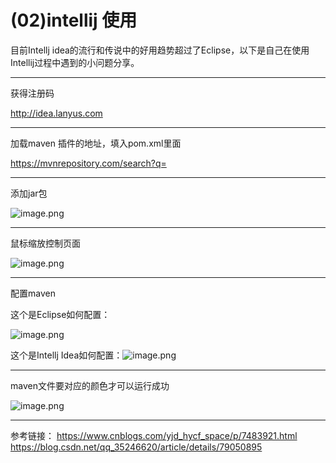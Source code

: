 # (02)intellij 使用

目前Intellj idea的流行和传说中的好用趋势超过了Eclipse，以下是自己在使用Intellij过程中遇到的小问题分享。

------

获得注册码

<http://idea.lanyus.com>



------

加载maven 插件的地址，填入pom.xml里面

<https://mvnrepository.com/search?q=>



------

添加jar包 

![image.png](https://upload-images.jianshu.io/upload_images/1683050-83280e93b0c485a3.png?imageMogr2/auto-orient/strip%7CimageView2/2/w/1240)





------



鼠标缩放控制页面

![image.png](https://upload-images.jianshu.io/upload_images/1683050-5bf35c8dfbb0bd6c.png?imageMogr2/auto-orient/strip%7CimageView2/2/w/1240)

 

------

配置maven

这个是Eclipse如何配置：

![image.png](https://upload-images.jianshu.io/upload_images/1683050-91062b57e7002906.png?imageMogr2/auto-orient/strip%7CimageView2/2/w/1240)



 这个是Intellj Idea如何配置：![image.png](https://upload-images.jianshu.io/upload_images/1683050-21ff5ebd329afc01.png?imageMogr2/auto-orient/strip%7CimageView2/2/w/1240)



------

maven文件要对应的颜色才可以运行成功

![image.png](https://upload-images.jianshu.io/upload_images/1683050-a68332e5d3ce0abc.png?imageMogr2/auto-orient/strip%7CimageView2/2/w/1240)





------

参考链接：
https://www.cnblogs.com/yjd_hycf_space/p/7483921.html
https://blog.csdn.net/qq_35246620/article/details/79050895